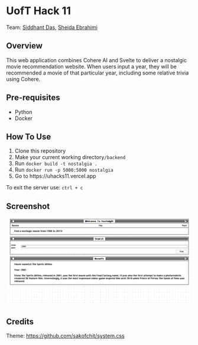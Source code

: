 # UofT Hack 11
Team: [Siddhant Das](https://github.com/Sid-26), [Sheida Ebrahimi](https://github.com/Sheida-Ebrahimi)

## Overview
This web application combines Cohere AI and Svelte to deliver a nostalgic movie recommendation website. When users input a year, they will be recommended a movie of that particular year, including some relative trivia using Cohere. 

## Pre-requisites
* Python
* Docker

## How To Use
<ol>
  <li>Clone this repository</li>
  <li>Make your current working directory<code>/backend</code></code></li>
  <li>Run <code>docker build -t nostalgia .
</code></li>
  <li>Run <code>docker run -p 5000:5000 nostalgia</code></li>
  <li>Go to https://uhacks11.vercel.app</li>
</ol> 

To exit the server use: ```ctrl + c```


## Screenshot
![nostalgia.png](Screenshots/nostalgia.png)

## Credits
Theme: https://github.com/sakofchit/system.css


